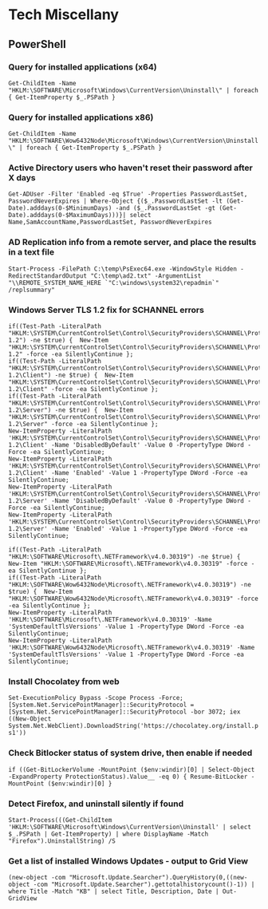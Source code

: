 # Tech Miscellany

## PowerShell
### Query for installed applications (x64)
```Get-ChildItem -Name "HKLM:\SOFTWARE\Microsoft\Windows\CurrentVersion\Uninstall\" | foreach { Get-ItemProperty $_.PSPath }```

### Query for installed applications x86)
```Get-ChildItem -Name "HKLM:\SOFTWARE\Wow6432Node\Microsoft\Windows\CurrentVersion\Uninstall\" | foreach { Get-ItemProperty $_.PSPath }```

### Active Directory users who haven't reset their password after X days
```Get-ADUser -Filter 'Enabled -eq $True' -Properties PasswordLastSet, PasswordNeverExpires | Where-Object {($_.PasswordLastSet -lt (Get-Date).adddays(0-$MinimumDays) -and ($_.PasswordLastSet -gt (Get-Date).adddays(0-$MaximumDays)))}| select Name,SamAccountName,PasswordLastSet, PasswordNeverExpires```

### AD Replication info from a remote server, and place the results in a text file
```Start-Process -FilePath C:\temp\PsExec64.exe -WindowStyle Hidden -RedirectStandardOutput "C:\temp\ad2.txt" -ArgumentList "\\REMOTE_SYSTEM_NAME_HERE `"C:\windows\system32\repadmin`" /replsummary"```

### Windows Server TLS 1.2 fix for SCHANNEL errors
```# Reg2CI (c) 2021 by Roger Zander
if((Test-Path -LiteralPath "HKLM:\SYSTEM\CurrentControlSet\Control\SecurityProviders\SCHANNEL\Protocols\TLS 1.2") -ne $true) {  New-Item "HKLM:\SYSTEM\CurrentControlSet\Control\SecurityProviders\SCHANNEL\Protocols\TLS 1.2" -force -ea SilentlyContinue };
if((Test-Path -LiteralPath "HKLM:\SYSTEM\CurrentControlSet\Control\SecurityProviders\SCHANNEL\Protocols\TLS 1.2\Client") -ne $true) {  New-Item "HKLM:\SYSTEM\CurrentControlSet\Control\SecurityProviders\SCHANNEL\Protocols\TLS 1.2\Client" -force -ea SilentlyContinue };
if((Test-Path -LiteralPath "HKLM:\SYSTEM\CurrentControlSet\Control\SecurityProviders\SCHANNEL\Protocols\TLS 1.2\Server") -ne $true) {  New-Item "HKLM:\SYSTEM\CurrentControlSet\Control\SecurityProviders\SCHANNEL\Protocols\TLS 1.2\Server" -force -ea SilentlyContinue };
New-ItemProperty -LiteralPath 'HKLM:\SYSTEM\CurrentControlSet\Control\SecurityProviders\SCHANNEL\Protocols\TLS 1.2\Client' -Name 'DisabledByDefault' -Value 0 -PropertyType DWord -Force -ea SilentlyContinue;
New-ItemProperty -LiteralPath 'HKLM:\SYSTEM\CurrentControlSet\Control\SecurityProviders\SCHANNEL\Protocols\TLS 1.2\Client' -Name 'Enabled' -Value 1 -PropertyType DWord -Force -ea SilentlyContinue;
New-ItemProperty -LiteralPath 'HKLM:\SYSTEM\CurrentControlSet\Control\SecurityProviders\SCHANNEL\Protocols\TLS 1.2\Server' -Name 'DisabledByDefault' -Value 0 -PropertyType DWord -Force -ea SilentlyContinue;
New-ItemProperty -LiteralPath 'HKLM:\SYSTEM\CurrentControlSet\Control\SecurityProviders\SCHANNEL\Protocols\TLS 1.2\Server' -Name 'Enabled' -Value 1 -PropertyType DWord -Force -ea SilentlyContinue;

if((Test-Path -LiteralPath "HKLM:\SOFTWARE\Microsoft\.NETFramework\v4.0.30319") -ne $true) {  New-Item "HKLM:\SOFTWARE\Microsoft\.NETFramework\v4.0.30319" -force -ea SilentlyContinue };
if((Test-Path -LiteralPath "HKLM:\SOFTWARE\Wow6432Node\Microsoft\.NETFramework\v4.0.30319") -ne $true) {  New-Item "HKLM:\SOFTWARE\Wow6432Node\Microsoft\.NETFramework\v4.0.30319" -force -ea SilentlyContinue };
New-ItemProperty -LiteralPath 'HKLM:\SOFTWARE\Microsoft\.NETFramework\v4.0.30319' -Name 'SystemDefaultTlsVersions' -Value 1 -PropertyType DWord -Force -ea SilentlyContinue;
New-ItemProperty -LiteralPath 'HKLM:\SOFTWARE\Wow6432Node\Microsoft\.NETFramework\v4.0.30319' -Name 'SystemDefaultTlsVersions' -Value 1 -PropertyType DWord -Force -ea SilentlyContinue;
```

### Install Chocolatey from web
```Set-ExecutionPolicy Bypass -Scope Process -Force; [System.Net.ServicePointManager]::SecurityProtocol = [System.Net.ServicePointManager]::SecurityProtocol -bor 3072; iex ((New-Object System.Net.WebClient).DownloadString('https://chocolatey.org/install.ps1'))```

### Check Bitlocker status of system drive, then enable if needed
```if ((Get-BitLockerVolume -MountPoint ($env:windir)[0] | Select-Object -ExpandProperty ProtectionStatus).Value__ -eq 0) { Resume-BitLocker -MountPoint ($env:windir)[0] }```

### Detect Firefox, and uninstall silently if found
```Start-Process(((Get-ChildItem 'HKLM:\SOFTWARE\Microsoft\Windows\CurrentVersion\Uninstall' | select $_.PSPath | Get-ItemProperty) | where DisplayName -Match "Firefox").UninstallString) /S```

### Get a list of installed Windows Updates - output to Grid View
```(new-object -com "Microsoft.Update.Searcher").QueryHistory(0,((new-object -com "Microsoft.Update.Searcher").gettotalhistorycount()-1)) | where Title -Match "KB" | select Title, Description, Date | Out-GridView```
